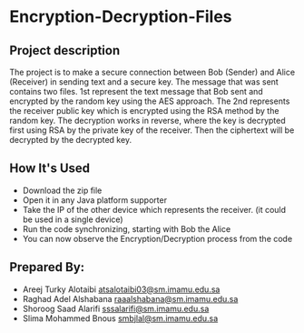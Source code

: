 # Encryption-Decryption-Files
## Project description

The project is to make a secure connection between Bob (Sender) and Alice (Receiver) in sending text and a secure key.
The message that was sent contains two files. 1st represent the text message that Bob sent and encrypted by the random key using the AES approach. 
The 2nd represents the receiver public key which is encrypted using the RSA method by the random key.
The decryption works in reverse, where the key is decrypted first using RSA by the private key of the receiver. Then the ciphertext will be decrypted by the decrypted key.
## How It's Used
- Download the zip file
- Open it in any Java platform supporter
- Take the IP of the other device which represents the receiver. (it could be used in a single device)
- Run the code synchronizing, starting with Bob the Alice
- You can now observe the Encryption/Decryption process from the code

## Prepared By:
- Areej Turky Alotaibi              atsalotaibi03@sm.imamu.edu.sa
- Raghad Adel Alshabana         raaalshabana@sm.imamu.edu.sa
- Shoroog Saad Alarifi              sssalarifi@sm.imamu.edu.sa
- Slima Mohammed Bnous	  smbjlal@sm.imamu.edu.sa
